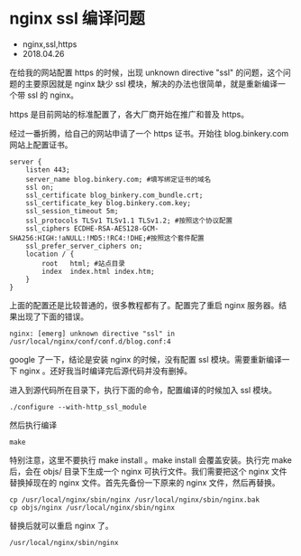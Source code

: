 # nginx ssl 编译问题
- nginx,ssl,https
- 2018.04.26

在给我的网站配置 https 的时候，出现 unknown directive "ssl" 的问题，这个问题的主要原因就是 nginx 缺少 ssl 模块，解决的办法也很简单，就是重新编译一个带 ssl 的 nginx。

https 是目前网站的标准配置了，各大厂商开始在推广和普及 https。

经过一番折腾，给自己的网站申请了一个 https 证书。开始往 blog.binkery.com 网站上配置证书。

	server {
        listen 443;
        server_name blog.binkery.com; #填写绑定证书的域名
        ssl on;
        ssl_certificate blog_binkery.com_bundle.crt;
        ssl_certificate_key blog.binkery.com.key;
        ssl_session_timeout 5m;
        ssl_protocols TLSv1 TLSv1.1 TLSv1.2; #按照这个协议配置
        ssl_ciphers ECDHE-RSA-AES128-GCM-SHA256:HIGH:!aNULL:!MD5:!RC4:!DHE;#按照这个套件配置
        ssl_prefer_server_ciphers on;
        location / {
            root   html; #站点目录
            index  index.html index.htm;
        }
    }

上面的配置还是比较普通的，很多教程都有了。配置完了重启 nginx 服务器。结果出现了下面的错误。

	nginx: [emerg] unknown directive "ssl" in /usr/local/nginx/conf/conf.d/blog.conf:4

google 了一下，结论是安装 nginx 的时候，没有配置 ssl 模块。需要重新编译一下 nginx 。还好我当时编译完后源代码并没有删掉。

进入到源代码所在目录下，执行下面的命令，配置编译的时候加入 ssl 模块。

	./configure --with-http_ssl_module

然后执行编译

	make

特别注意，这里不要执行 make install 。make install 会覆盖安装。执行完 make 后，会在 objs/ 目录下生成一个 nginx 可执行文件。我们需要把这个 nginx 文件替换掉现在的 nginx 文件。首先先备份一下原来的 nginx 文件，然后再替换。

	cp /usr/local/nginx/sbin/nginx /usr/local/nginx/sbin/nginx.bak
	cp objs/nginx /usr/local/nginx/sbin/nginx

替换后就可以重启 nginx 了。

	/usr/local/nginx/sbin/nginx
